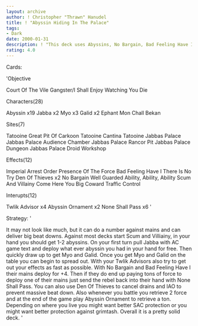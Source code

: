 ```yaml
---
layout: archive
author: ! Christopher "Thrawn" Hanudel
title: ! "Abyssin Hiding In The Palace"
tags:
- Dark
date: 2000-01-31
description: ! "This deck uses Abyssins, No Bargain, Bad Feeling Have I, and None Shall Pass to make the rebels pay lots to deploy and the send them back into their hand.  It also can make huge beat downs."
rating: 4.0
---
```

Cards: 

'Objective

Court Of The Vile Gangster/I Shall Enjoy Watching You Die

Characters(28)

Abyssin x19
Jabba x2
Myo x3
Galid x2
Ephant Mon
Chall Bekan

Sites(7)

Tatooine Great Pit Of Carkoon
Tatooine Cantina
Tatooine Jabbas Palace
Jabbas Palace Audience Chamber
Jabbas Palace Rancor Pit
Jabbas Palace Dungeon
Jabbas Palace Droid Workshop

Effects(12)

Imperial Arrest Order
Presence Of The Force
Bad Feeling Have I
There Is No Try
Den Of Thieves x2
No Bargain
Well Guarded
Ability, Ability, Ability
Scum And Villainy
Come Here You Big Coward
Traffic Control

Interupts(12)

Twlik Advisor x4
Abyssin Ornament x2
None Shall Pass x6 '

Strategy: '

It may not look like much, but it can do a number against mains and can deliver big beat downs.	Against most decks start Scum and Villiainy, in your hand you should get 1-2 abyssins.	On your first turn pull Jabba with AC game text and deploy what ever abyssin you had in your hand for free.  Then quickly draw up to get Myo and Galid.  Once you get Myo and Galid on the table you can begin to spread out.  With your Twlik Advisors also try to get out your effects as fast as possible.  With No Bargain and Bad Feeling Have I their mains deploy for +4.  Then if they do end up paying tons of force to deploy one of their mains just send the rebel back into their hand with None Shall Pass.  You can also use Den Of Thieves to cancel drains and IAO to prevent massive beat down.  Also whenever you battle you retrieve 2 force and at the end of the game play Abyssin Ornament to retrieve a ton.  Depending on where you live you might want better SAC protection or you might want better protection against grimtash.  Overall it is a pretty solid deck.
'